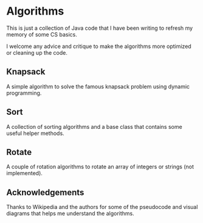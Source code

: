 Algorithms
==========

This is just a collection of Java code that
I have been writing to refresh my memory of
some CS basics.

I welcome any advice and critique to make
the algorithms more optimized or cleaning
up the code.

Knapsack
--------
A simple algorithm to solve the famous knapsack
problem using dynamic programming.

Sort
----
A collection of sorting algorithms and a base
class that contains some useful helper methods.

Rotate
------
A couple of rotation algorithms to rotate an
array of integers or strings (not implemented).


Acknowledgements
----------------
Thanks to Wikipedia and the authors for some 
of the pseudocode and visual diagrams that
helps me understand the algorithms.
